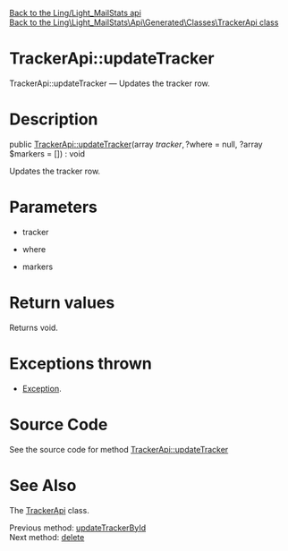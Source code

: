 [Back to the Ling/Light_MailStats api](https://github.com/lingtalfi/Light_MailStats/blob/master/doc/api/Ling/Light_MailStats.md)<br>
[Back to the Ling\Light_MailStats\Api\Generated\Classes\TrackerApi class](https://github.com/lingtalfi/Light_MailStats/blob/master/doc/api/Ling/Light_MailStats/Api/Generated/Classes/TrackerApi.md)


TrackerApi::updateTracker
================



TrackerApi::updateTracker — Updates the tracker row.




Description
================


public [TrackerApi::updateTracker](https://github.com/lingtalfi/Light_MailStats/blob/master/doc/api/Ling/Light_MailStats/Api/Generated/Classes/TrackerApi/updateTracker.md)(array $tracker, ?$where = null, ?array $markers = []) : void




Updates the tracker row.




Parameters
================


- tracker

    

- where

    

- markers

    


Return values
================

Returns void.


Exceptions thrown
================

- [Exception](http://php.net/manual/en/class.exception.php).&nbsp;







Source Code
===========
See the source code for method [TrackerApi::updateTracker](https://github.com/lingtalfi/Light_MailStats/blob/master/Api/Generated/Classes/TrackerApi.php#L267-L270)


See Also
================

The [TrackerApi](https://github.com/lingtalfi/Light_MailStats/blob/master/doc/api/Ling/Light_MailStats/Api/Generated/Classes/TrackerApi.md) class.

Previous method: [updateTrackerById](https://github.com/lingtalfi/Light_MailStats/blob/master/doc/api/Ling/Light_MailStats/Api/Generated/Classes/TrackerApi/updateTrackerById.md)<br>Next method: [delete](https://github.com/lingtalfi/Light_MailStats/blob/master/doc/api/Ling/Light_MailStats/Api/Generated/Classes/TrackerApi/delete.md)<br>

